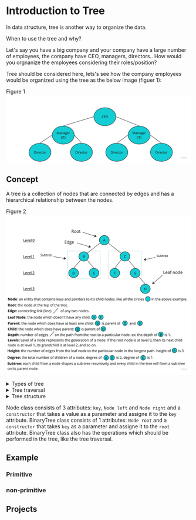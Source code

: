 # Introduction to Tree

In data structure, tree is another way to organize the data.

When to use the tree and why?

Let's say you have a big company and your company have a large number of employees, the company have CEO, managers, directors.. How would you orgnanize the employees considering their roles/position?

Tree should be considered here, lets's see how the company employees would be organized using the tree as the below image (figuer 1):

Figure 1
![data representation](./images/Company-employees-tree.jpg)



## Concept

A tree is a collection of nodes that are connected by edges and has a hierarchical relationship between the nodes.

Figure 2
![data representation](./images/Tree.jpg)

<details>

<summary>Types of tree</summary>
<br/>
1 - Binary tree

- A tree where the node has at most two child.

2 - Binary search tree (BST)

- A tree where the node at most has two child 
- A tree where the left subtree is less than the root
- A tree where the right subtree is bigger than the root

3 - AVL tree

- A self-balancing binary search tree
- Each node stores a value called a `balanced factor`, whose value is either -1, 0 or 1.
- `balanced factor` = (height of left subtree - height of right subtree) or (height of right subtree - height of left subtree)
- The tree in figure 2 is AVL tree.
- Example: The `balanced factor` for the node `A` = (height of left subtree {1} - height of right subtree {1}) = {0}.
  
4 - B-tree
- A special kind of self balancing tree, where the node can contain more than one key and can have more then two child.


</details>


<details>

<summary>Tree traversal</summary>
<br/>
The process of visiting required node to perform special operation or visiting each node and print their values.

There are three ways to travers tree:

1- Pre-order traversal

- Visit the root node
- Visit all nodes from the left side
- Visit all node from the right side
- Example: in figuer 2, the pre-order path is: `A -> B -> D -> E -> C -> F -> G -> H`.

2- In-order traversal

- Visit all nodes from the left side
- Visit the root node
- Visit all node from the right side
- Example: in figuer 2, the in-order path is: `D -> B -> E -> A -> F -> C -> G -> H`.


3- Post-order traversal

- Visit all nodes from the left side
- Visit all node from the right side
- Visit the root node
- Example: in figuer 2, the post-order path is: `D -> E -> B -> F -> H -> G -> C -> A`.

</details>


<details>

<summary>Tree structure</summary>
<br/>
Before digging into the expample let's see the two main classes in the tree. 
As we explained before the tree is a collection of nodes. the tree consist of `node` which holds the node information and data, and a `tree` which holds and connect all the nodes together.

`Node` and `tree` will be the main classes.

`Node` class will contain 3 information/attirbutes: `data`, `left child` and `right child`.

Node class

Figure 3
![data representation](./images/Node-class.jpg)


`Tree` class will contain 1 information/attribute: `root`.

Tree class

Figure 4
![data representation](./images/Binary-Tree.jpg)



BinaryTree class consists of 1 attributes: `Node root` and a `constructor` that takes `key` as a parameter and assigne it to the `root` attribute.
BinaryTree class also has the operations which should be performed in the tree, like the tree traversal.

BinaryTree class
```java
// BinaryTree creation
class BinaryTree {
  Node root;

  BinaryTree(key) {
  root = new Node(key);
  }

  BinaryTree() {
  root = null;
  }

  // Traverse Inorder
  public void traverseInOrder(Node node)

// Traverse Postorder
  public void traversePostOrder(Node node)

// Traverse Preorder
  public void traversePreOrder(Node node)

public static void main(String[] args) {
// Execute operations
}
}
```
</details>



Node class consists of 3 attributes: `key`, `Node left` and `Node right` and a `constructor` that takes a value as a parameter and assigne it to the `key` attribute.
BinaryTree class consists of 1 attributes: `Node root` and a `constructor` that takes `key` as a parameter and assigne it to the `root` attribute.
BinaryTree class also has the operations which should be performed in the tree, like the tree traversal.




## Example 


### Primitive 

### non-primitive


## Projects








